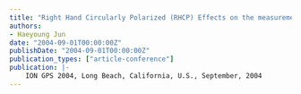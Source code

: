 ```yaml
---
title: "Right Hand Circularly Polarized (RHCP) Effects on the measurements and solutions of the Pseudolite-based Indoor Navigation Systems"
authors:
- Haeyoung Jun
date: "2004-09-01T00:00:00Z"
publishDate: "2004-09-01T00:00:00Z"
publication_types: ["article-conference"]
publication: |-
    ION GPS 2004, Long Beach, California, U.S., September, 2004
---
```


